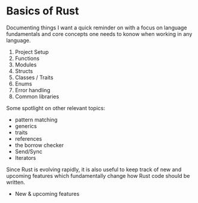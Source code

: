 # Basics of Rust

Documenting things I want a quick reminder on with a focus on language fundamentals and core concepts one needs to konow when working in any language.

1. Project Setup
2. Functions
3. Modules
4. Structs
5. Classes / Traits
6. Enums
7. Error handling
8. Common libraries

Some spotlight on other relevant topics:

- pattern matching
- generics
- traits
- references
- the borrow checker
- Send/Sync
- Iterators

Since Rust is evolving rapidly, it is also useful to keep track of new and upcoming features which fundamentally change how Rust code should be written.

- New & upcoming features
